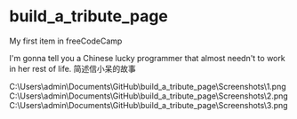 # build_a_tribute_page
My first item in freeCodeCamp

I'm gonna tell you a Chinese lucky programmer that almost needn't to work in her rest of life.
简述信小呆的故事

C:\Users\admin\Documents\GitHub\build_a_tribute_page\Screenshots\1.png
C:\Users\admin\Documents\GitHub\build_a_tribute_page\Screenshots\2.png
C:\Users\admin\Documents\GitHub\build_a_tribute_page\Screenshots\3.png